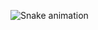 ![Snake animation](https://github.com/mirsaid-mirzohidov/mirsaid-mirzohidov/blob/output/github-contribution-grid-snake.svg)

